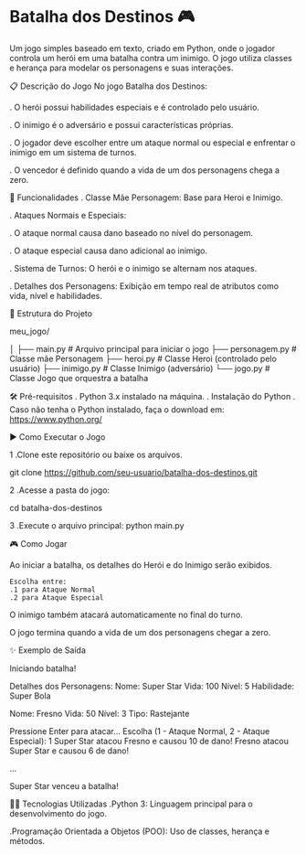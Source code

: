 
# Batalha dos Destinos 🎮 

Um jogo simples baseado em texto, criado em Python, onde o jogador controla um herói em uma batalha contra um inimigo. O jogo utiliza classes e herança para modelar os personagens e suas interações.


📋 Descrição do Jogo
No jogo Batalha dos Destinos:

 . O herói possui habilidades especiais e é controlado pelo usuário.
 
 . O inimigo é o adversário e possui características próprias.
 
 . O jogador deve escolher entre um ataque normal ou especial e enfrentar o inimigo em um sistema de turnos.
 
 . O vencedor é definido quando a vida de um dos personagens chega a zero.

🚀 Funcionalidades
 . Classe Mãe Personagem: Base para Heroi e Inimigo.
 
 . Ataques Normais e Especiais:
 
 . O ataque normal causa dano baseado no nível do personagem.
 
 . O ataque especial causa dano adicional ao inimigo.
 
 . Sistema de Turnos: O herói e o inimigo se alternam nos ataques.
 
 . Detalhes dos Personagens: Exibição em tempo real de atributos como vida, nível e habilidades.


📁 Estrutura do Projeto

meu_jogo/

│
├── main.py        # Arquivo principal para iniciar o jogo
├── personagem.py  # Classe mãe Personagem
├── heroi.py       # Classe Heroi (controlado pelo usuário)
├── inimigo.py     # Classe Inimigo (adversário)
└── jogo.py        # Classe Jogo que orquestra a batalha

🛠️ Pré-requisitos
 . Python 3.x instalado na máquina.
 . Instalação do Python
 . Caso não tenha o Python instalado, faça o download em:
        https://www.python.org/

▶️ Como Executar o Jogo

1 .Clone este repositório ou baixe os arquivos.

git clone https://github.com/seu-usuario/batalha-dos-destinos.git

2 .Acesse a pasta do jogo:

   cd batalha-dos-destinos

3 .Execute o arquivo principal:
   python main.py

🎮 Como Jogar

Ao iniciar a batalha, os detalhes do Herói e do Inimigo serão exibidos.

    Escolha entre:
    .1 para Ataque Normal
    .2 para Ataque Especial

O inimigo também atacará automaticamente no final do turno.

O jogo termina quando a vida de um dos personagens chegar a zero.

✨ Exemplo de Saída

Iniciando batalha!

Detalhes dos Personagens:
Nome: Super Star 
Vida: 100 
Nível: 5
Habilidade: Super Bola

Nome: Fresno 
Vida: 50 
Nível: 3
Tipo: Rastejante

Pressione Enter para atacar...
Escolha (1 - Ataque Normal, 2 - Ataque Especial): 1
Super Star atacou Fresno e causou 10 de dano!
Fresno atacou Super Star e causou 6 de dano!

...

Super Star venceu a batalha!


🧑‍💻 Tecnologias Utilizadas
.Python 3: Linguagem principal para o desenvolvimento do jogo.
    
.Programação Orientada a Objetos (POO): Uso de classes, herança e métodos.
